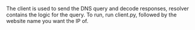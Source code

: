 The client is used to send the DNS query and decode responses, resolver contains the logic for the query. To run, run client.py, followed by the website name you want the IP of.
